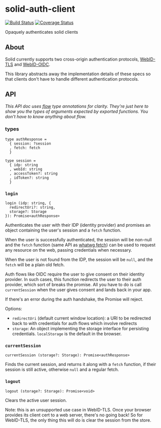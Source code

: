 # solid-auth-client

[![Build Status](https://travis-ci.org/solid/solid-auth-client.svg?branch=master)](https://travis-ci.org/solid/solid-auth-client)
[![Coverage Status](https://coveralls.io/repos/github/solid/solid-auth-client/badge.svg?branch=master)](https://coveralls.io/github/solid/solid-auth-client?branch=master)

Opaquely authenticates solid clients

## About

Solid currently supports two cross-origin authentication protocols,
[WebID-TLS](https://www.w3.org/2005/Incubator/webid/spec/tls/) and
[WebID-OIDC](https://github.com/solid/webid-oidc-spec).

This library abstracts away the implementation details of these specs so that
clients don't have to handle different authentication protocols.

## API

*This API doc uses [flow](https://flow.org/) type annotations for clarity.
They're just here to show you the types of arguments expected by exported
functions.  You don't have to know anything about flow.*

### types

```
type authResponse =
  { session: ?session
  , fetch: fetch
  }

type session =
  { idp: string
  , webId: string
  , accessToken?: string
  , idToken?: string
  }
```

### `login`

```
login (idp: string, {
  redirectUri?: string,
  storage?: Storage
}): Promise<authResponse>
```

Authenticates the user with their IDP (identity provider) and promises an object
containing the user's session and a `fetch` function.

When the user is successfully authenticated, the session will be non-null and
the `fetch` function (same API as [whatwg
fetch](https://fetch.spec.whatwg.org/)) can be used to request any resource on
the web, passing credentials when necessary.

When the user is not found from the IDP, the session will be `null`, and the
`fetch` will be a plain old fetch.

Auth flows like OIDC require the user to give consent on their identity
provider.  In such cases, this function redirects the user to their auth
provider, which sort of breaks the promise.  All you have to do is call
`currentSession` when the user gives consent and lands back in your app.

If there's an error during the auth handshake, the Promise will reject.

Options:
- `redirectUri` (default current window location): a URI to be redirected back to with credentials for auth flows which involve redirects
- `storage`: An object implementing the storage interface for persisting credentials.  `localStorage` is the default in the browser.

### `currentSession`

```
currentSession (storage?: Storage): Promise<authResponse>
```

Finds the current session, and returns it along with a `fetch` function, if
their session is still active, otherwise `null` and a regular fetch.

### `logout`

```
logout (storage?: Storage): Promise<void>
```

Clears the active user session.

Note: this is an unsupported use case in WebID-TLS.  Once your browser provides
its client cert to a web server, there's no going back!  So for WebID-TLS, the
only thing this will do is clear the session from the store.
